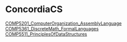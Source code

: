 # ConcordiaCS
[COMP5201_ComputerOrganization_AssemblyLanguage](./COMP5201/) \
[COMP5361_DiscreteMath_FormalLanguages](./COMP5361/) \
[COMP5511_PrinciplesOfDataStructures](./COMP5511/)